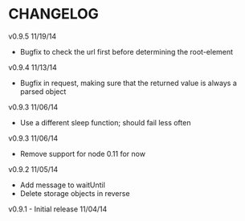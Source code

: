 CHANGELOG
=========

v0.9.5 11/19/14
* Bugfix to check the url first before determining the root-element

v0.9.4 11/13/14
* Bugfix in request, making sure that the returned value is always a parsed object

v0.9.3 11/06/14
* Use a different sleep function; should fail less often

v0.9.3 11/06/14
* Remove support for node 0.11 for now

v0.9.2 11/05/14
* Add message to waitUntil
* Delete storage objects in reverse

v0.9.1 - Initial release 11/04/14

